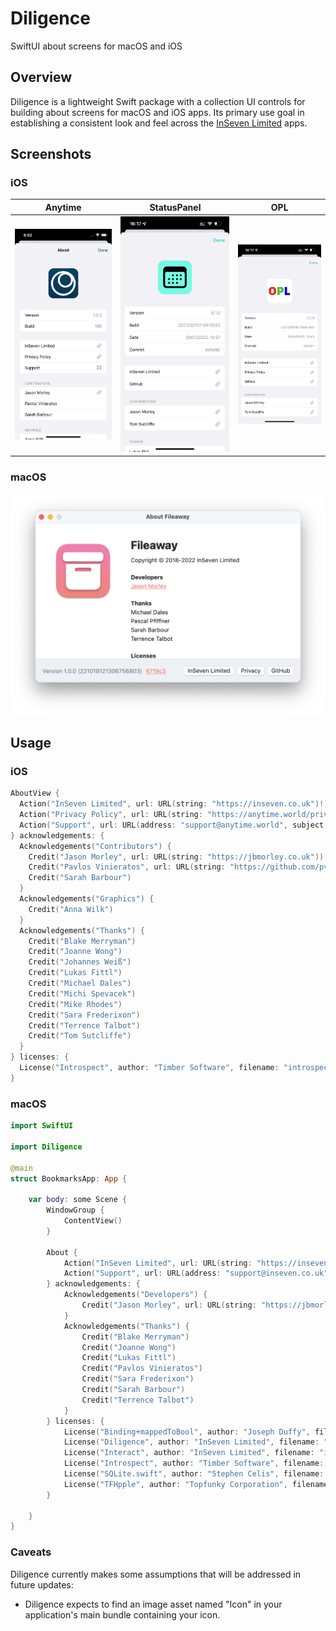 # Diligence

SwiftUI about screens for macOS and iOS

## Overview

Diligence is a lightweight Swift package with a collection UI controls for building about screens for macOS and iOS apps. Its primary use goal in establishing a consistent look and feel across the [InSeven Limited](https://github.com/inseven) apps.

## Screenshots

### iOS

| Anytime                            | StatusPanel                                | OPL                        |
| ---------------------------------- | ------------------------------------------ | -------------------------- |
| ![anytime](images/anytime-iOS.png) | ![statuspanel](images/statuspanel-iOS.png) | ![opl](images/opl-iOS.png) |

### macOS
<img src="images/Fileaway-macOS.png" width="712" />

## Usage

### iOS

```swift
AboutView {
  Action("InSeven Limited", url: URL(string: "https://inseven.co.uk")!)
  Action("Privacy Policy", url: URL(string: "https://anytime.world/privacy-policy")!)
  Action("Support", url: URL(address: "support@anytime.world", subject: "Anytime Support")!)
} acknowledgements: {
  Acknowledgements("Contributors") {
    Credit("Jason Morley", url: URL(string: "https://jbmorley.co.uk"))
    Credit("Pavlos Vinieratos", url: URL(string: "https://github.com/pvinis"))
    Credit("Sarah Barbour")
  }
  Acknowledgements("Graphics") {
    Credit("Anna Wilk")
  }
  Acknowledgements("Thanks") {
    Credit("Blake Merryman")
    Credit("Joanne Wong")
    Credit("Johannes Weiß")
    Credit("Lukas Fittl")
    Credit("Michael Dales")
    Credit("Michi Spevacek")
    Credit("Mike Rhodes")
    Credit("Sara Frederixon")
    Credit("Terrence Talbot")
    Credit("Tom Sutcliffe")
  }
} licenses: {
  License("Introspect", author: "Timber Software", filename: "introspect-license")
}
```

### macOS

```swift
import SwiftUI

import Diligence

@main
struct BookmarksApp: App {

    var body: some Scene {
        WindowGroup {
            ContentView()
        }

        About {
            Action("InSeven Limited", url: URL(string: "https://inseven.co.uk")!)
            Action("Support", url: URL(address: "support@inseven.co.uk", subject: "Bookmarks Support")!)
        } acknowledgements: {
            Acknowledgements("Developers") {
                Credit("Jason Morley", url: URL(string: "https://jbmorley.co.uk"))
            }
            Acknowledgements("Thanks") {
                Credit("Blake Merryman")
                Credit("Joanne Wong")
                Credit("Lukas Fittl")
                Credit("Pavlos Vinieratos")
                Credit("Sara Frederixon")
                Credit("Sarah Barbour")
                Credit("Terrence Talbot")
            }
        } licenses: {
            License("Binding+mappedToBool", author: "Joseph Duffy", filename: "Binding+mappedToBool")
            License("Diligence", author: "InSeven Limited", filename: "Diligence")
            License("Interact", author: "InSeven Limited", filename: "interact-license")
            License("Introspect", author: "Timber Software", filename: "Introspect")
            License("SQLite.swift", author: "Stephen Celis", filename: "SQLite-swift")
            License("TFHpple", author: "Topfunky Corporation", filename: "TFHpple")
        }

    }
}
```

### Caveats

Diligence currently makes some assumptions that will be addressed in future updates:

- Diligence expects to find an image asset named "Icon" in your application's main bundle containing your icon.
